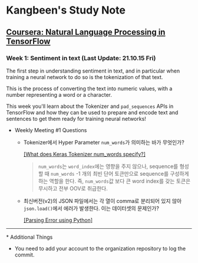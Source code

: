 # Kangbeen's Study Note

## <a href = "https://www.coursera.org/learn/natural-language-processing-tensorflow?specialization=tensorflow-in-practice">Coursera: Natural Language Processing in TensorFlow</a>

### Week 1: Sentiment in text (Last Update: 21.10.15 Fri)

The first step in understanding sentiment in text, and in particular when training a neural network to do so is the tokenization of that text. </br>

This is the process of converting the text into numeric values, with a number representing a word or a character. </br>

This week you'll learn about the Tokenizer and `pad_sequences` APIs in TensorFlow and how they can be used to prepare and encode text and sentences to get them ready for training neural networks!

- Weekly Meeting #1 Questions
    - Tokenizer에서 Hyper Parameter `num_words`가 의미하는 바가 무엇인가?

        <a href= "https://stackoverflow.com/questions/64158898/what-does-keras-tokenizer-num-words-specify">[What does Keras Tokenizer num_words specify?]</a>

        > `num_words`는 `word_index`에는 영향을 주지 않으나, sequence를 형성할 때 `num_words` -1 개의 최빈 단어 토큰만으로 sequence를 구성하게 하는 역할을 한다.
        즉, `num_words`값 보다 큰 word index를 갖는 토큰은 무시하고 전부 OOV로 취급한다.

    - 최신버전(v2)의 JSON 파일에서는 각 열이 comma로 분리되어 있지 않아 `json.load()`에서 에러가 발생한다. 이는 데이터셋의 문제인가?
    
        <a href="https://www.kaggle.com/rmisra/news-headlines-dataset-for-sarcasm-detection/discussion/167722">[Parsing Error using Python]</a>

----

\* Additional Things
- You need to add your account to the organization repository to log the commit.
